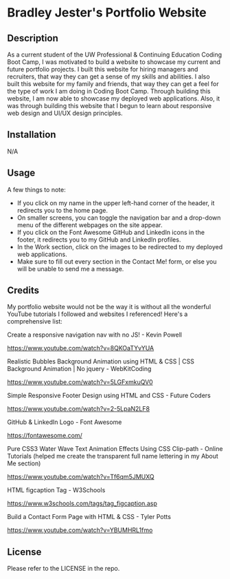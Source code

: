# Bradley Jester's Portfolio Website 

## Description

As a current student of the UW Professional & Continuing Education Coding Boot Camp, I was motivated to build a website to showcase my current and future portfolio projects. I built this website for hiring managers and recruiters, that way they can get a sense of my skills and abilities. I also built this website for my family and friends, that way they can get a feel for the type of work I am doing in Coding Boot Camp. Through building this website, I am now able to showcase my deployed web applications. Also, it was through building this website that I begun to learn about responsive web design and UI/UX design principles. 

## Installation

N/A

## Usage

A few things to note:

- If you click on my name in the upper left-hand corner of the header, it redirects you to the home page.
- On smaller screens, you can toggle the navigation bar and a drop-down menu of the different webpages on the site appear.
- If you click on the Font Awesome GitHub and LinkedIn icons in the footer, it redirects you to my GitHub and LinkedIn profiles.
- In the Work section, click on the images to be redirected to my deployed web applications.
- Make sure to fill out every section in the Contact Me! form, or else you will be unable to send me a message.

## Credits

My portfolio website would not be the way it is without all the wonderful YouTube tutorials I followed and websites I referenced! Here's a comprehensive list:

Create a responsive navigation nav with no JS! - Kevin Powell

https://www.youtube.com/watch?v=8QKOaTYvYUA

Realistic Bubbles Background Animation using HTML & CSS | CSS Background Animation | No jquery - WebKitCoding

https://www.youtube.com/watch?v=5LGFxmkuQV0

Simple Responsive Footer Design using HTML and CSS - Future Coders

https://www.youtube.com/watch?v=2-5LpaN2LF8

GitHub & LinkedIn Logo - Font Awesome

https://fontawesome.com/

Pure CSS3 Water Wave Text Animation Effects Using CSS Clip-path - Online Tutorials (helped me create the transparent full name lettering in my About Me section)

https://www.youtube.com/watch?v=Tf6qm5JMUXQ

HTML figcaption Tag - W3Schools

https://www.w3schools.com/tags/tag_figcaption.asp

Build a Contact Form Page with HTML & CSS - Tyler Potts

https://www.youtube.com/watch?v=YBUMHRL1fmo

## License

Please refer to the LICENSE in the repo.